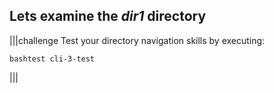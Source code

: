 ## Lets examine the _dir1_ directory

|||challenge
Test your directory navigation skills by executing:

```
bashtest cli-3-test
```
|||